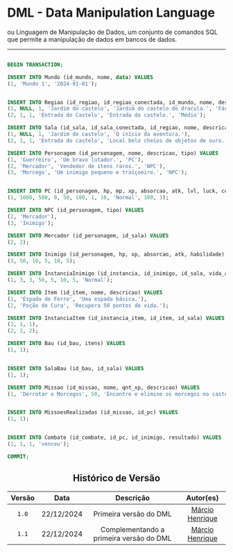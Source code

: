 # DML - Data Manipulation Language

ou Linguagem de Manipulação de Dados, um conjunto de comandos SQL que permite a manipulação de dados em bancos de dados.

----

```sql

BEGIN TRANSACTION;

INSERT INTO Mundo (id_mundo, nome, data) VALUES 
(1, 'Mundo 1', '2024-01-01');


INSERT INTO Regiao (id_regiao, id_regiao_conectada, id_mundo, nome, descricao, dificuldade) VALUES 
(1, NULL, 1, 'Jardim do castelo', 'Jardim do castelo do dracula.', 'Fácil'),
(2, 1, 1, 'Entrada do Castelo', 'Entrada do castelo.', 'Médio');

INSERT INTO Sala (id_sala, id_sala_conectada, id_regiao, nome, descricao) VALUES 
(1, NULL, 1, 'Jardim do castelo', 'O início da aventura.'),
(2, 1, 1, 'Entrada do castelo', 'Local belo cheios de objetos de ouro.');

INSERT INTO Personagem (id_personagem, nome, descricao, tipo) VALUES 
(1, 'Guerreiro', 'Um bravo lutador.', 'PC'),
(2, 'Mercador', 'Vendedor de itens raros.', 'NPC'),
(3, 'Morcego', 'Um inimigo pequeno e traiçoeiro.', 'NPC');


INSERT INTO PC (id_personagem, hp, mp, xp, absorcao, atk, lvl, luck, combat_status, coins, id_sala) VALUES 
(1, 1000, 500, 0, 50, 100, 1, 10, 'Normal', 100, 1);

INSERT INTO NPC (id_personagem, tipo) VALUES 
(2, 'Mercador'),
(3, 'Inimigo');

INSERT INTO Mercador (id_personagem, id_sala) VALUES 
(2, 2);

INSERT INTO Inimigo (id_personagem, hp, xp, absorcao, atk, habilidade) VALUES 
(3, 50, 10, 5, 10, 5);

INSERT INTO InstanciaInimigo (id_instancia, id_inimigo, id_sala, vida_atual, absorcao, atk, habilidade, combat_status) VALUES 
(1, 3, 3, 50, 5, 10, 5, 'Normal');

INSERT INTO Item (id_item, nome, descricao) VALUES 
(1, 'Espada de Ferro', 'Uma espada básica.'),
(2, 'Poção de Cura', 'Recupera 50 pontos de vida.');

INSERT INTO InstanciaItem (id_instancia_item, id_item, id_sala) VALUES 
(1, 1, 1),
(2, 2, 2);

INSERT INTO Bau (id_bau, itens) VALUES 
(1, 1);


INSERT INTO SalaBau (id_bau, id_sala) VALUES 
(1, 1);

INSERT INTO Missao (id_missao, nome, qnt_xp, descricao) VALUES 
(1, 'Derrotar o Morcegos', 50, 'Encontre e elimine os morcegos no castelo.');


INSERT INTO MissoesRealizadas (id_missao, id_pc) VALUES 
(1, 1);


INSERT INTO Combate (id_combate, id_pc, id_inimigo, resultado) VALUES 
(1, 1, 1, 'venceu');

COMMIT;
```

<center>

## Histórico de Versão
| Versão | Data | Descrição | Autor(es) |
| :-: | :-: | :-: | :-: | 
| `1.0`  | 22/12/2024 | Primeira versão do DML | [Márcio Henrique](https://github.com/DeM4rcio)  |
| `1.1`  | 22/12/2024 | Complementando a primeira versão do DML | [Márcio Henrique](https://github.com/DeM4rcio)  |

</center>
